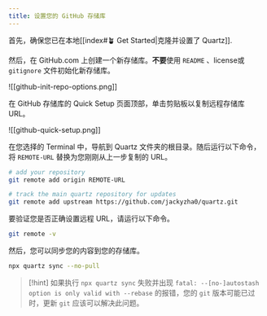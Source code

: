 ```yaml
---
title: 设置您的 GitHub 存储库
---
```


首先，确保您已在本地[[index#🪴 Get Started|克隆并设置了 Quartz]].

然后，在 GitHub.com 上创建一个新存储库。**不要**使用 `README` 、license或 `gitignore` 文件初始化新存储库。

![[github-init-repo-options.png]]

在 GitHub 存储库的 Quick Setup 页面顶部，单击剪贴板以复制远程存储库 URL。

![[github-quick-setup.png]]

在您选择的 Terminal 中，导航到 Quartz 文件夹的根目录。随后运行以下命令，将 `REMOTE-URL` 替换为您刚刚从上一步复制的 URL。

```bash
# add your repository
git remote add origin REMOTE-URL

# track the main quartz repository for updates
git remote add upstream https://github.com/jackyzha0/quartz.git
```

要验证您是否正确设置远程 URL，请运行以下命令。

```bash
git remote -v
```

然后，您可以同步您的内容到您的存储库。

```bash
npx quartz sync --no-pull
```

> [!hint]
> 如果执行 `npx quartz sync` 失败并出现 `fatal: --[no-]autostash option is only valid with --rebase` 的报错，您的 `git` 版本可能已过时，更新 `git` 应该可以解决此问题。
